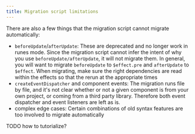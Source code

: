```yaml
---
title: Migration script limitations
---
```


There are also a few things that the migration script cannot migrate automatically:

- `beforeUpdate`/`afterUpdate`: These are deprecated and no longer work in runes mode. Since the migration script cannot infer the intent of why you use `beforeUpdate/afterUpdate`, it will not migrate them. In general, you will want to migrate `beforeUpdate` to `$effect.pre` and `afterUpdate` to `$effect`. When migrating, make sure the right dependencies are read within the effects so that the rerun at the appropriate times
- `createEventDispatcher` and component events: The migration runs file by file, and it's not clear whether or not a given component is from your own project, or coming from a third party library. Therefore both event dispatcher and event listeners are left as is.
- complex edge cases: Certain combinations of old syntax features are too involved to migrate automatically

TODO how to tutorialize?
